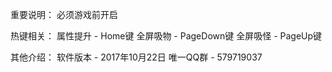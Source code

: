 重要说明：
必须游戏前开启

热键相关：
属性提升 - Home键
全屏吸物 - PageDown键
全屏吸怪 - PageUp键

其他介绍：
软件版本 - 2017年10月22日
唯一QQ群 - 579719037
